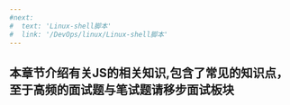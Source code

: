 ```yaml
---
#next:
#  text: 'Linux-shell脚本'
#  link: '/DevOps/linux/Linux-shell脚本'
---
```


## 本章节介绍有关JS的相关知识,包含了常见的知识点，至于高频的面试题与笔试题请移步面试板块